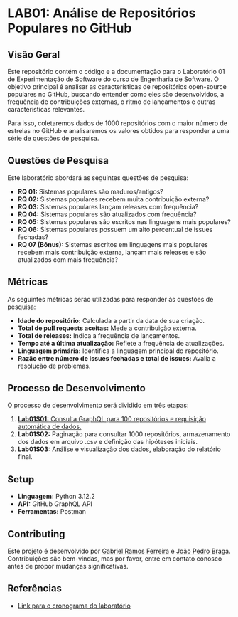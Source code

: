 # LAB01: Análise de Repositórios Populares no GitHub

## Visão Geral

Este repositório contém o código e a documentação para o Laboratório 01 de Experimentação de Software do curso de Engenharia de Software. O objetivo principal é analisar as características de repositórios open-source populares no GitHub, buscando entender como eles são desenvolvidos, a frequência de contribuições externas, o ritmo de lançamentos e outras características relevantes.

Para isso, coletaremos dados de 1000 repositórios com o maior número de estrelas no GitHub e analisaremos os valores obtidos para responder a uma série de questões de pesquisa.

## Questões de Pesquisa

Este laboratório abordará as seguintes questões de pesquisa:

*   **RQ 01:** Sistemas populares são maduros/antigos?
*   **RQ 02:** Sistemas populares recebem muita contribuição externa?
*   **RQ 03:** Sistemas populares lançam releases com frequência?
*   **RQ 04:** Sistemas populares são atualizados com frequência?
*   **RQ 05:** Sistemas populares são escritos nas linguagens mais populares?
*   **RQ 06:** Sistemas populares possuem um alto percentual de issues fechadas?
*   **RQ 07 (Bônus):** Sistemas escritos em linguagens mais populares recebem mais contribuição externa, lançam mais releases e são atualizados com mais frequência?

## Métricas

As seguintes métricas serão utilizadas para responder às questões de pesquisa:

*   **Idade do repositório:** Calculada a partir da data de sua criação.
*   **Total de pull requests aceitas:** Mede a contribuição externa.
*   **Total de releases:** Indica a frequência de lançamentos.
*   **Tempo até a última atualização:** Reflete a frequência de atualizações.
*   **Linguagem primária:** Identifica a linguagem principal do repositório.
*   **Razão entre número de issues fechadas e total de issues:** Avalia a resolução de problemas.

## Processo de Desenvolvimento

O processo de desenvolvimento será dividido em três etapas:

1.  [**Lab01S01:** Consulta GraphQL para 100 repositórios e requisição automática de dados.](https://github.com/gramos22/caracteristicas-repositorios-populares/releases/tag/1.0)
2.  **Lab01S02:** Paginação para consultar 1000 repositórios, armazenamento dos dados em arquivo .csv e definição das hipóteses iniciais.
3.  **Lab01S03:** Análise e visualização dos dados, elaboração do relatório final.

## Setup

*   **Linguagem:** Python 3.12.2
*   **API:** GitHub GraphQL API
*   **Ferramentas:**  Postman

## Contributing

Este projeto é desenvolvido por [Gabriel Ramos Ferreira](https://github.com/gramos22) e [João Pedro Braga](https://github.com/joaopedro-braga).  Contribuições são bem-vindas, mas por favor, entre em contato conosco antes de propor mudanças significativas.

## Referências

*   [Link para o cronograma do laboratório](https://github.com/joaopauloaramuni/laboratorio-de-experimentacao-de-software/tree/main/CRONOGRAMA)
